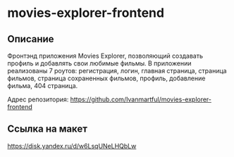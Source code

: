 # movies-explorer-frontend

## Описание
Фронтэнд приложения Movies Explorer, позволяющий создавать профиль и добавлять свои любимые фильмы. В приложении реализованы 7 роутов: регистрация, логин, главная страница, страница фильмов, страница сохраненных фильмов, профиль, добавление фильма, 404 страница.

Адрес репозитория: https://github.com/Ivanmartful/movies-explorer-frontend

## Ссылка на макет

https://disk.yandex.ru/d/w6LsqUNeLHQbLw